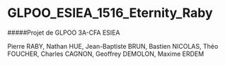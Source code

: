 # GLPOO_ESIEA_1516_Eternity_Raby
#####Projet de GLPOO 3A-CFA ESIEA

 Pierre RABY, Nathan HUE, Jean-Baptiste BRUN, Bastien NICOLAS, Théo FOUCHER, Charles CAGNON, Geoffrey DEMOLON, Maxime ERDEM
